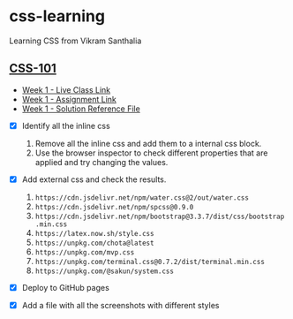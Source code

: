# css-learning

Learning CSS from Vikram Santhalia

## [CSS-101](./docs/CSS-101.md)

- [Week 1 - Live Class Link](https://www.youtube.com/watch?v=XjxFlh9MTVs)
- [Week 1 - Assignment Link](https://false-snowman-2ff.notion.site/Week-1-Assignment-79ad9b92636c470fab676bae1834fe49)
- [Week 1 - Solution Reference File](./docs/CSS-101.md)

- [x] Identify all the inline css

  1. Remove all the inline css and add them to a internal css block.
  2. Use the browser inspector to check different properties that are applied and try changing the values.

- [x] Add external css and check the results.

  1.  `https://cdn.jsdelivr.net/npm/water.css@2/out/water.css`
  2.  `https://cdn.jsdelivr.net/npm/spcss@0.9.0`
  3.  `https://cdn.jsdelivr.net/npm/bootstrap@3.3.7/dist/css/bootstrap.min.css`
  4.  `https://latex.now.sh/style.css`
  5.  `https://unpkg.com/chota@latest`
  6.  `https://unpkg.com/mvp.css`
  7.  `https://unpkg.com/terminal.css@0.7.2/dist/terminal.min.css`
  8.  `https://unpkg.com/@sakun/system.css`

- [x] Deploy to GitHub pages

- [x] Add a file with all the screenshots with different styles
